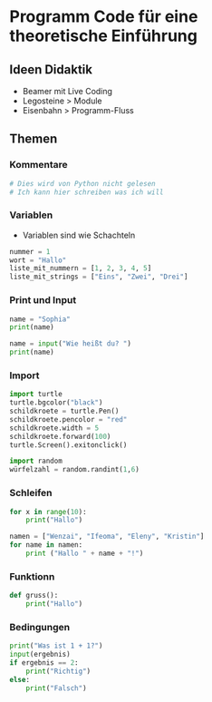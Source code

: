 # Programm Code für eine theoretische Einführung

## Ideen Didaktik
- Beamer mit Live Coding
- Legosteine > Module
- Eisenbahn > Programm-Fluss

## Themen

### Kommentare

~~~python
# Dies wird von Python nicht gelesen
# Ich kann hier schreiben was ich will
~~~

### Variablen
- Variablen sind wie Schachteln

~~~python
nummer = 1
wort = "Hallo"
liste_mit_nummern = [1, 2, 3, 4, 5]
liste_mit_strings = ["Eins", "Zwei", "Drei"]
~~~

### Print und Input

~~~python
name = "Sophia"
print(name)
~~~

~~~python
name = input("Wie heißt du? ")
print(name)
~~~

### Import

~~~python
import turtle
turtle.bgcolor("black")
schildkroete = turtle.Pen()
schildkroete.pencolor = "red"
schildkroete.width = 5
schildkroete.forward(100)
turtle.Screen().exitonclick()
~~~

~~~python
import random
würfelzahl = random.randint(1,6)
~~~

### Schleifen

~~~python
for x in range(10):
    print("Hallo")

namen = ["Wenzai", "Ifeoma", "Eleny", "Kristin"]
for name in namen:
    print ("Hallo " + name + "!")
~~~

### Funktionn

~~~python
def gruss():
    print("Hallo")
~~~

### Bedingungen

~~~python
print("Was ist 1 + 1?")
input(ergebnis)
if ergebnis == 2:
    print("Richtig")
else:
    print("Falsch")
~~~

